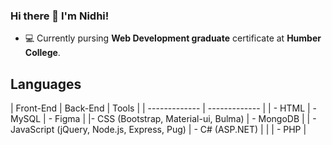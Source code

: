 ### Hi there 👋 I'm Nidhi!

<!--
**nidhipatel439/nidhipatel439** is a ✨ _special_ ✨ repository because its `README.md` (this file) appears on your GitHub profile.

Here are some ideas to get you started:

- 🔭 I’m currently working on ...
- 🌱 I’m currently learning ...
- 👯 I’m looking to collaborate on ...
- 🤔 I’m looking for help with ...
- 💬 Ask me about ...
- 📫 How to reach me: ...
- 😄 Pronouns: ...
- ⚡ Fun fact: ...
-->

- :computer: Currently pursing **Web Development graduate** certificate at **Humber College**.

## Languages
| Front-End  | Back-End | Tools |
| ------------- | ------------- |
| - HTML | -MySQL | - Figma |
|- CSS (Bootstrap, Material-ui, Bulma) | - MongoDB |
| - JavaScript (jQuery, Node.js, Express, Pug)  | - C# (ASP.NET) |
| | - PHP | 
